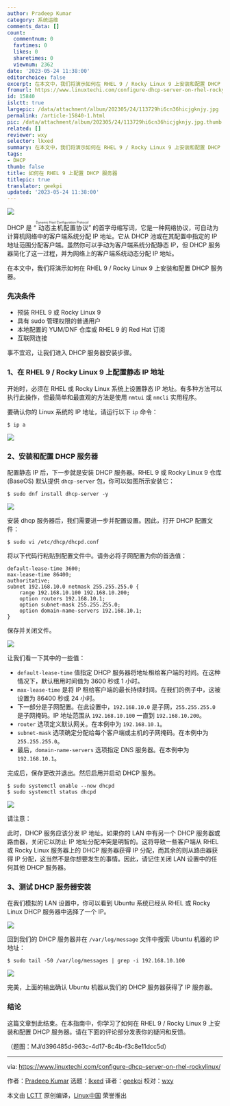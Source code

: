 ```yaml
---
author: Pradeep Kumar
category: 系统运维
comments_data: []
count:
  commentnum: 0
  favtimes: 0
  likes: 0
  sharetimes: 0
  viewnum: 2362
date: '2023-05-24 11:38:00'
editorchoice: false
excerpt: 在本文中，我们将演示如何在 RHEL 9 / Rocky Linux 9 上安装和配置 DHCP 服务器。
fromurl: https://www.linuxtechi.com/configure-dhcp-server-on-rhel-rockylinux/
id: 15840
islctt: true
largepic: /data/attachment/album/202305/24/113729hi6cn36hicjgknjy.jpg
permalink: /article-15840-1.html
pic: /data/attachment/album/202305/24/113729hi6cn36hicjgknjy.jpg.thumb.jpg
related: []
reviewer: wxy
selector: lkxed
summary: 在本文中，我们将演示如何在 RHEL 9 / Rocky Linux 9 上安装和配置 DHCP 服务器。
tags:
- DHCP
thumb: false
title: 如何在 RHEL 9 上配置 DHCP 服务器
titlepic: true
translator: geekpi
updated: '2023-05-24 11:38:00'
---
```


![](/data/attachment/album/202305/24/113729hi6cn36hicjgknjy.jpg)


DHCP 是 “<ruby> 动态主机配置协议 <rt>  Dynamic Host Configuration Protocol </rt></ruby>” 的首字母缩写词，它是一种网络协议，可自动为计算机网络中的客户端系统分配 IP 地址。它从 DHCP 池或在其配置中指定的 IP 地址范围分配客户端。虽然你可以手动为客户端系统分配静态 IP，但 DHCP 服务器简化了这一过程，并为网络上的客户端系统动态分配 IP 地址。


在本文中，我们将演示如何在 RHEL 9 / Rocky Linux 9 上安装和配置 DHCP 服务器。


### 先决条件


* 预装 RHEL 9 或 Rocky Linux 9
* 具有 sudo 管理权限的普通用户
* 本地配置的 YUM/DNF 仓库或 RHEL 9 的 Red Hat 订阅
* 互联网连接


事不宜迟，让我们进入 DHCP 服务器安装步骤。


### 1、在 RHEL 9 / Rocky Linux 9 上配置静态 IP 地址


开始时，必须在 RHEL 或 Rocky Linux 系统上设置静态 IP 地址。有多种方法可以执行此操作，但最简单和最直观的方法是使用 `nmtui` 或 `nmcli` 实用程序。


要确认你的 Linux 系统的 IP 地址，请运行以下 `ip` 命令：



```
$ ip a

```

![](/data/attachment/album/202305/24/113959vpdmdmoziqlzuceq.jpg)


### 2、安装和配置 DHCP 服务器


配置静态 IP 后，下一步就是安装 DHCP 服务器。RHEL 9 或 Rocky Linux 9 仓库 (BaseOS) 默认提供 `dhcp-server` 包，你可以如图所示安装它：



```
$ sudo dnf install dhcp-server -y

```

![](/data/attachment/album/202305/24/114007suu79zudswdwruup.jpg)


安装 dhcp 服务器后，我们需要进一步并配置设置。因此，打开 DHCP 配置文件：



```
$ sudo vi /etc/dhcp/dhcpd.conf

```

将以下代码行粘贴到配置文件中。请务必将子网配置为你的首选值：



```
default-lease-time 3600;
max-lease-time 86400;
authoritative;
subnet 192.168.10.0 netmask 255.255.255.0 {
    range 192.168.10.100 192.168.10.200;
    option routers 192.168.10.1;
    option subnet-mask 255.255.255.0;
    option domain-name-servers 192.168.10.1;
}

```

保存并关闭文件。


![](/data/attachment/album/202305/24/114014hbylyyuyhocyutfz.jpg)


让我们看一下其中的一些值：


* `default-lease-time` 值指定 DHCP 服务器将地址租给客户端的时间。在这种情况下，默认租用时间值为 3600 秒或 1 小时。
* `max-lease-time` 是将 IP 租给客户端的最长持续时间。在我们的例子中，这被设置为 86400 秒或 24 小时。
* 下一部分是子网配置。在此设置中，`192.168.10.0` 是子网，`255.255.255.0` 是子网掩码。IP 地址范围从 `192.168.10.100` 一直到 `192.168.10.200`。
* `router` 选项定义默认网关。在本例中为 `192.168.10.1`。
* `subnet-mask` 选项确定分配给每个客户端或主机的子网掩码。在本例中为 `255.255.255.0`。
* 最后，`domain-name-servers` 选项指定 DNS 服务器。在本例中为 `192.168.10.1`。


完成后，保存更改并退出。然后启用并启动 DHCP 服务。



```
$ sudo systemctl enable --now dhcpd
$ sudo systemctl status dhcpd

```

![](/data/attachment/album/202305/24/114121btodpgs4zi2b5dfs.jpg)


请注意：


此时，DHCP 服务应该分发 IP 地址。如果你的 LAN 中有另一个 DHCP 服务器或路由器，关闭它以防止 IP 地址分配冲突是明智的。这将导致一些客户端从 RHEL 或 Rocky Linux 服务器上的 DHCP 服务器获得 IP 分配，而其余的则从路由器获得 IP 分配，这当然不是你想要发生的事情。因此，请记住关闭 LAN 设置中的任何其他 DHCP 服务器。


### 3、测试 DHCP 服务器安装


在我们模拟的 LAN 设置中，你可以看到 Ubuntu 系统已经从 RHEL 或 Rocky Linux DHCP 服务器中选择了一个 IP。


![](/data/attachment/album/202305/24/114129uxry9pverzrpwwrr.jpg)


回到我们的 DHCP 服务器并在 `/var/log/message` 文件中搜索 Ubuntu 机器的 IP 地址：



```
$ sudo tail -50 /var/log/messages | grep -i 192.168.10.100

```

![](/data/attachment/album/202305/24/114136v4ra2a3m24gm424g.jpg)


完美，上面的输出确认 Ubuntu 机器从我们的 DHCP 服务器获得了 IP 服务器。


### 结论


这篇文章到此结束。在本指南中，你学习了如何在 RHEL 9 / Rocky Linux 9 上安装和配置 DHCP 服务器。请在下面的评论部分发表你的疑问和反馈。


（题图：MJ/d396485d-963c-4d17-8c4b-f3c8e11dcc5d）




---


via: <https://www.linuxtechi.com/configure-dhcp-server-on-rhel-rockylinux/>


作者：[Pradeep Kumar](https://www.linuxtechi.com/author/pradeep/) 选题：[lkxed](https://github.com/lkxed/) 译者：[geekpi](https://github.com/geekpi) 校对：[wxy](https://github.com/wxy)


本文由 [LCTT](https://github.com/LCTT/TranslateProject) 原创编译，[Linux中国](https://linux.cn/) 荣誉推出